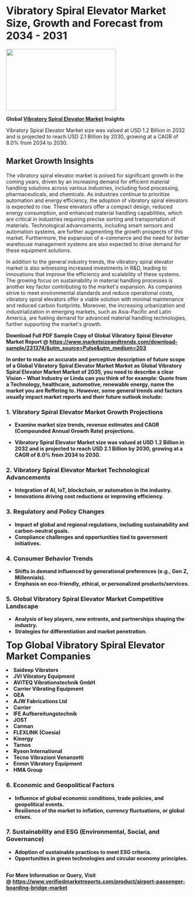 <H1>Vibratory Spiral Elevator Market Size, Growth and Forecast from 2034 - 2031</H1><img class="aligncenter size-medium wp-image-584254" src="https://thirdeyenews.in/wp-content/uploads/2034/09/Global-Market-Research-300x168.jpeg" alt="" width="300" height="168" /><p><strong>Global&nbsp;<a href="https://www.marketsizeandtrends.com/download-sample/231374/&amp;utm_source=Pulse&amp;utm_medium=203">Vibratory Spiral Elevator Market</a> Insights</strong></p><p>Vibratory Spiral Elevator Market size was valued at USD 1.2 Billion in 2032 and is projected to reach USD 2.1 Billion by 2030, growing at a CAGR of 8.0% from 2034 to 2030.</p><p><h2>Market Growth Insights</h2> <p>The vibratory spiral elevator market is poised for significant growth in the coming years, driven by an increasing demand for efficient material handling solutions across various industries, including food processing, pharmaceuticals, and chemicals. As industries continue to prioritize automation and energy efficiency, the adoption of vibratory spiral elevators is expected to rise. These elevators offer a compact design, reduced energy consumption, and enhanced material handling capabilities, which are critical in industries requiring precise sorting and transportation of materials. Technological advancements, including smart sensors and automation systems, are further augmenting the growth prospects of this market. Furthermore, the expansion of e-commerce and the need for better warehouse management systems are also expected to drive demand for these equipment solutions.</p> <p><strong></strong></p> <p>In addition to the general industry trends, the vibratory spiral elevator market is also witnessing increased investments in R&D, leading to innovations that improve the efficiency and scalability of these systems. The growing focus on sustainability in material handling processes is another key factor contributing to the market's expansion. As companies strive to meet environmental standards and reduce operational costs, vibratory spiral elevators offer a viable solution with minimal maintenance and reduced carbon footprints. Moreover, the increasing urbanization and industrialization in emerging markets, such as Asia-Pacific and Latin America, are fueling demand for advanced material handling technologies, further supporting the market's growth.</p> <p><strong></p><p><span class=""><strong>Download Full PDF Sample Copy of Global Vibratory Spiral Elevator Market Report</strong> @ <a href="https://www.marketsizeandtrends.com/download-sample/231374/&amp;utm_source=Pulse&amp;utm_medium=203" target="_blank">https://www.marketsizeandtrends.com/download-sample/231374/&amp;utm_source=Pulse&amp;utm_medium=203</a></span></p><p>In order to make an accurate and perceptive description of future scope of a Global&nbsp;Vibratory Spiral Elevator Market Market as Global&nbsp;Vibratory Spiral Elevator Market Market of 2035, you need to describe a clear Vision &ndash; What Industry or Linda can you think of for example: Quote from a Technology, healthcare, automotive, renewable energy, name the market you are Reffering to. However, some general trends and factors usually impact market reports and their future outlook include:</p><h3>1.&nbsp;<strong>Vibratory Spiral Elevator Market Growth Projections</strong></h3><ul><li>Examine market size trends, revenue estimates and CAGR (Compounded Annual Growth Rate) projections.</li><li><p>Vibratory Spiral Elevator Market size was valued at USD 1.2 Billion in 2032 and is projected to reach USD 2.1 Billion by 2030, growing at a CAGR of 8.0% from 2034 to 2030.</p></li></ul><h3>2.&nbsp;<strong>Vibratory Spiral Elevator Market Technological Advancements</strong></h3><ul><li>Integration of AI, IoT, blockchain, or automation in the industry.</li><li>Innovations driving cost reductions or improving efficiency.</li></ul><h3>3.&nbsp;<strong>Regulatory and Policy Changes</strong></h3><ul><li>Impact of global and regional regulations, including sustainability and carbon-neutral goals.</li><li>Compliance challenges and opportunities tied to government initiatives.</li></ul><h3>4.&nbsp;<strong>Consumer Behavior Trends</strong></h3><ul><li>Shifts in demand influenced by generational preferences (e.g., Gen Z, Millennials).</li><li>Emphasis on eco-friendly, ethical, or personalized products/services.</li></ul><h3>5.&nbsp;<strong>Global Vibratory Spiral Elevator Market Competitive Landscape</strong></h3><ul><li>Analysis of key players, new entrants, and partnerships shaping the industry.</li><li>Strategies for differentiation and market penetration.</li></ul><p data-pm-slice="1 1 []"><span style="color: inherit; font-family: inherit; font-size: 25px;">Top Global Vibratory Spiral Elevator Market Companies</span></p><div class="" data-test-id=""><p><li>Saideep Vibrators</li><li> JVI Vibratory Equipment</li><li> AViTEQ Vibrationstechnik GmbH</li><li> Carrier Vibrating Equipment</li><li> GEA</li><li> AJW Fabrications Ltd</li><li> Carrier</li><li> IFE Aufbereitungstechnik</li><li> JOST</li><li> Carman</li><li> FLEXLINK (Coesia)</li><li> Kinergy</li><li> Tarnos</li><li> Ryson International</li><li> Tecno Vibrazioni Venanzetti</li><li> Enmin Vibratory Equipment</li><li> HMA Group</li></p></div><h3>6.&nbsp;<strong>Economic and Geopolitical Factors</strong></h3><ul><li>Influence of global economic conditions, trade policies, and geopolitical events.</li><li>Resilience of the market to inflation, currency fluctuations, or global crises.</li></ul><h3>7.&nbsp;<strong>Sustainability and ESG (Environmental, Social, and Governance)</strong></h3><ul><li>Adoption of sustainable practices to meet ESG criteria.</li><li>Opportunities in green technologies and circular economy principles.</li></ul><h2><strong style="font-size: 14px;">For More Information or Query, Visit @&nbsp;</strong><a style="background-color: #ffffff; font-size: 14px;" href="https://www.marketsizeandtrends.com/report/vibratory-spiral-elevator-market/" target="_blank">https://www.verifiedmarketreports.com/product/airport-passenger-boarding-bridge-market</a></h2>
